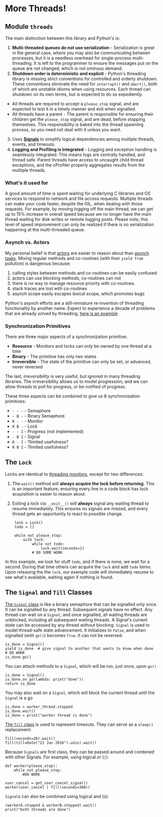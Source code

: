 
# More Threads!


## Module `threads`

The main distinction between this library and Python's is:

1. **Multi-threaded queues do not use serialization** - Serialization is 
great in the general case, where you may also be communicating between 
processes, but it is a needless overhead for single-process multi-threading. 
It is left to the programmer to ensure the messages put on the queue are 
not changed, which is not ominous demand.
2. **Shutdown order is deterministic and explicit** - Python's threading 
library is missing strict conventions for controlled and orderly shutdown. 
These conventions eliminate the need for `interrupt()` and `abort()`, both of 
which are unstable idioms when using resources. Each thread can shutdown on 
its own terms, but is expected to do so expediently.
  * All threads are required to accept a `please_stop` signal, and are 
  expected to test it in a timely manner and exit when signalled.
  * All threads have a parent - The parent is responsible for ensuring their 
  children get the `please_stop` signal, and are dead, before stopping 
  themselves. This responsibility is baked into the thread spawning process, 
  so you need not deal with it unless you want.
3. Uses [**Signals**](#the-signal-and-till-classes) to simplify logical 
dependencies among multiple threads, events, and timeouts.
4. **Logging and Profiling is Integrated** - Logging and exception handling 
is seamlessly integrated: This means logs are centrally handled, and thread 
safe. Parent threads have access to uncaught child thread exceptions, and 
the cProfiler properly aggregates results from the multiple threads.


### What's it used for

A good amount of time is spent waiting for underlying C libraries and OS
services to respond to network and file access requests. Multiple
threads can make your code faster, despite the GIL, when dealing with those
requests. For example, by moving logging off the main thread, we can get
up to 15% increase in overall speed because we no longer have the main thread
waiting for disk writes or remote logging posts. Please note, this level of
speed improvement can only be realized if there is no serialization happening
at the multi-threaded queue.  

### Asynch vs. Actors

My personal belief is that [actors](http://en.wikipedia.org/wiki/Actor_model)
are easier to reason about than [asynch tasks](https://docs.python.org/3/library/asyncio-task.html).
Mixing regular methods and co-routines (with their `yield from` pollution) is
dangerous because:

1. calling styles between methods and co-routines can be easily confused
2. actors can use blocking methods, co-routines can not
3. there is no way to manage resource priority with co-routines.
4. stack traces are lost with co-routines
5. asynch scope easily escapes lexical scope, which promotes bugs 

Python's asynch efforts are a still-immature re-invention of threading functionality by another name. Expect to experience a decade of problems that are already solved by threading; [here is an example](https://www.python.org/dev/peps/pep-0550/)

### Synchronization Primitives

There are three major aspects of a synchronization primitive:

* **Resource** - Monitors and locks can only be owned by one thread at a time
* **Binary** - The primitive has only two states
* **Irreversible** - The state of the primitive can only be set, or advanced, never reversed

The last, *irreversibility* is very useful, but ignored in many threading
libraries. The irreversibility allows us to model progression; and
we can allow threads to poll for progress, or be notified of progress. 

These three aspects can be combined to give us 8 synchronization primitives:

* `- - -` - Semaphore
* `- B -` - Binary Semaphore
* `R - -` - Monitor
* `R B -` - Lock
* `- - I` - Progress (not implemented)
* `- B I` - Signal
* `R - I` - ?limited usefulness?
* `R B I` - ?limited usefulness?

## The `Lock`

Locks are identical to [threading monitors](https://en.wikipedia.org/wiki/Monitor_(synchronization)), except for two differences: 

1. The `wait()` method will **always acquire the lock before returning**. This is an important feature; ensuring every line in a code block has lock acquisition is easier to reason about.
2. Exiting a lock via `__exit__()` will **always** signal any waiting thread to resume immediately. This ensures no signals are missed, and every thread gets an opportunity to react to possible change.  

		lock = Lock()
		todo = []

		while not please_stop:
			with lock:
				while not todo:
					lock.wait(seconds=1)
				# DO SOME WORK
	
In this example, we look for stuff `todo`, and if there is none, we wait for a second. During that time others can acquire the `lock` and add `todo` items. Upon releasing the the `lock`, our example code will immediately resume to see what's available, waiting again if nothing is found.


## The `Signal` and `Till` Classes

[The `Signal` class](https://github.com/klahnakoski/pyLibrary/blob/dev/pyLibrary/thread/signal.py) is like a binary semaphore that can be signalled only once. It can be signalled by any thread. Subsequent signals have no effect. Any thread can wait on a `Signal`; and once signalled, all waiting threads are unblocked, including all subsequent waiting threads. A Signal's current state can be accessed by any thread without blocking. `Signal` is used to model thread-safe state advancement. It initializes to `False`, and when signalled (with `go()`) becomes `True`. It can not be reversed.  

	is_done = Signal()
	yield is_done  # give signal to another that wants to know when done
	# DO WORK
	is_done.go()

You can attach methods to a `Signal`, which will be run, just once, upon `go()`

	is_done = Signal()
	is_done.on_go(lambda: print("done"))
	return is_done

You may also wait on a `Signal`, which will block the current thread until the `Signal` is a go

	is_done = worker_thread.stopped
	is_done.wait()
	is_done = print("worker thread is done")

[The `Till` class](https://github.com/klahnakoski/pyLibrary/blob/dev/pyLibrary/thread/till.py) is used to represent timeouts. They can serve as a `sleep()` replacement: 

	Till(seconds=20).wait()
	Till(till=Date("21 Jan 2016").unix).wait()

Because `Signals` are first class, they can be passed around and combined with other Signals. For example, using logical or (`|`):

	def worker(please_stop):
		while not please_stop:
			#DO WORK 

	user_cancel = get_user_cancel_signal()
	worker(user_cancel | Till(seconds=360))

`Signal`s can also be combined using logical and (`&`):

	(workerA.stopped & workerB.stopped).wait()
	print("both threads are done")

